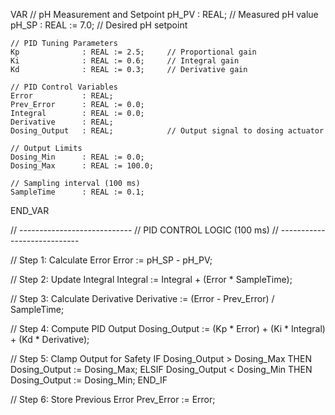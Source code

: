 VAR
    // pH Measurement and Setpoint
    pH_PV           : REAL;            // Measured pH value
    pH_SP           : REAL := 7.0;     // Desired pH setpoint

    // PID Tuning Parameters
    Kp              : REAL := 2.5;     // Proportional gain
    Ki              : REAL := 0.6;     // Integral gain
    Kd              : REAL := 0.3;     // Derivative gain

    // PID Control Variables
    Error           : REAL;
    Prev_Error      : REAL := 0.0;
    Integral        : REAL := 0.0;
    Derivative      : REAL;
    Dosing_Output   : REAL;            // Output signal to dosing actuator

    // Output Limits
    Dosing_Min      : REAL := 0.0;
    Dosing_Max      : REAL := 100.0;

    // Sampling interval (100 ms)
    SampleTime      : REAL := 0.1;
END_VAR

// ----------------------------
// PID CONTROL LOGIC (100 ms)
// ----------------------------

// Step 1: Calculate Error
Error := pH_SP - pH_PV;

// Step 2: Update Integral
Integral := Integral + (Error * SampleTime);

// Step 3: Calculate Derivative
Derivative := (Error - Prev_Error) / SampleTime;

// Step 4: Compute PID Output
Dosing_Output := (Kp * Error) + (Ki * Integral) + (Kd * Derivative);

// Step 5: Clamp Output for Safety
IF Dosing_Output > Dosing_Max THEN
    Dosing_Output := Dosing_Max;
ELSIF Dosing_Output < Dosing_Min THEN
    Dosing_Output := Dosing_Min;
END_IF

// Step 6: Store Previous Error
Prev_Error := Error;
